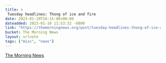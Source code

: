 ```yaml
---
title: > 
 Tuesday headlines: Thong of ice and fire
date: 2023-01-10T16:15:00+00:00
dateadded: 2023-01-10 11:53:32 -0800
link: "https://themorningnews.org/post/tuesday-headlines-thong-of-ice-and-fire"
bucket: The Morning News
layout: urlnote
tags: ["misc", "news"]
--- 
```


 
  
    
    
    


 <!-- end excerpt --> 
<div class='bucket'><a class='internal-link' href='/buckets/the-morning-news'>The Morning News</a></div> 
